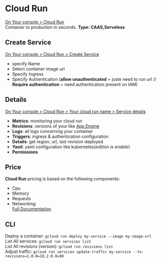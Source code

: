 # Cloud Run
[On Your console > Cloud Run](https://console.cloud.google.com/run)  
Container to production in seconds. **Type: CAAS,Serveless**
## Create Service
[On Your console > Cloud Run > Create Service](https://console.cloud.google.com/run)  
- specify Name
- Select container image url
- Specify Ingress
- Specify Authentication (**allow unauthenticated** = juste need to run url // **Require authentication** = need authentication present on IAM)
## Details
[On Your console > Cloud Run > Your cloud run name > Service details](https://console.cloud.google.com/run)
- **Metrics**: monitoring your cloud run
- **Revisions**: versions of your like [App Engine](app_engine.md#version)
- **Logs**: all logs concerning your container
- **Triggers**: ingress & authentication configuration
- **Details**: get region, url, last revision deployed
- **Yaml**: yaml configuration like kubernetes(_edition is enable_)
- **Permissions**
## Price
**Cloud Run** pricing is based on the following components:
- Cpu
- Memory
- Requests
- Networking  
[Full Documentation](https://cloud.google.com/run/pricing)
## CLI
Deploy a container: `gcloud run deploy my-service --image my-image-url`  
List All services: `gcloud run services list`  
List All revisions (version): `gcloud run revisions list`  
Adjust traffic: `gcloud run services update-traffic my-service --to-revisions=1.0.0=10,2.0.0=90`  